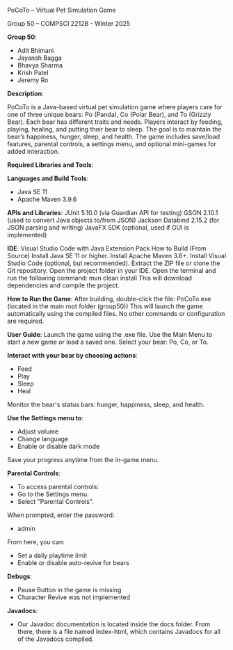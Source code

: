 PoCoTo – Virtual Pet Simulation Game

Group 50 – COMPSCI 2212B - Winter 2025

**Group 50**:

- Adit Bhimani
- Jayansh Bagga
- Bhavya Sharma
- Krish Patel
- Jeremy Ro


**Description**:

PoCoTo is a Java-based virtual pet simulation game where players care for one of three unique bears: Po (Panda), Co (Polar Bear), and To (Grizzly Bear). Each bear has different traits and needs. Players interact by feeding, playing, healing, and putting their bear to sleep. The goal is to maintain the bear’s happiness, hunger, sleep, and health. The game includes save/load features, parental controls, a settings menu, and optional mini-games for added interaction.


**Required Libraries and Tools**:


**Languages and Build Tools**:
- Java SE 11
- Apache Maven 3.9.6



**APIs and Libraries**:
JUnit 5.10.0 (via Guardian API for testing)
GSON 2.10.1 (used to convert Java objects to/from JSON)
Jackson Databind 2.15.2 (for JSON parsing and writing)
JavaFX SDK (optional, used if GUI is implemented)

**IDE**:
Visual Studio Code with Java Extension Pack
How to Build (From Source)
Install Java SE 11 or higher.
Install Apache Maven 3.6+.
Install Visual Studio Code (optional, but recommended).
Extract the ZIP file or clone the Git repository.
Open the project folder in your IDE.
Open the terminal and run the following command:
mvn clean install
This will download dependencies and compile the project.


**How to Run the Game**:
After building, double-click the file: PoCoTo.exe (located in the main root folder (group50)) 
This will launch the game automatically using the compiled files.
No other commands or configuration are required.


**User Guide**:
Launch the game using the .exe file.
Use the Main Menu to start a new game or load a saved one.
Select your bear: Po, Co, or To.

**Interact with your bear by choosing actions**:
- Feed
- Play
- Sleep
- Heal


Monitor the bear's status bars: hunger, happiness, sleep, and health.

**Use the Settings menu to**:
- Adjust volume
- Change language
- Enable or disable dark mode

Save your progress anytime from the in-game menu.

**Parental Controls**:
- To access parental controls:
- Go to the Settings menu.
- Select "Parental Controls".


When prompted, enter the password:
- admin

From here, you can:
- Set a daily playtime limit
- Enable or disable auto-revive for bears

**Debugs**:
- Pause Button in the game is missing
- Character Revive was not implemented

**Javadocs**:
- Our Javadoc documentation is located inside the docs folder. From there, there is a file named index-html, which contains Javadocs for all of the Javadocs compiled.
